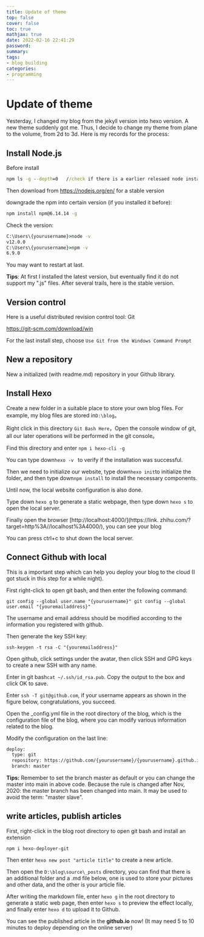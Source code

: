 ```yaml
---
title: Update of theme
top: false
cover: false
toc: true
mathjax: true
date: 2022-02-16 22:41:29
password:
summary:
tags:
- blog building
categories:
- programming
---
```


# Update of theme

Yesterday, I changed my blog from the jekyll version into hexo version. A new theme suddenly got me. Thus, I decide to change my theme from plane to the volume, from 2d to 3d. Here is my records for the process:

## Install Node.js

Before install

``` cmd
npm ls -g --depth=0   //check if there is a earlier relesaed node installed
```
Then download from https://nodejs.org/en/ for a stable version

downgrade the npm into certain version (if you installed it before):

``` cmd
npm install npm@6.14.14 -g
```

Check the version:

``` cmd
C:\Users\{yourusername}>node -v
v12.0.0
C:\Users\{yourusername}>npm -v
6.9.0
```

You may want to restart at last.

**Tips**: At first I installed the latest version, but eventually find it do not support my ".js" files. After several trails, here is the stable version.

## Version control

Here is a useful distributed revision control tool: Git

https://git-scm.com/download/win

For the last install step, choose `Use Git from the Windows Command Prompt`

## New a repository

New a initialized (with readme.md) repository in your Github library.

## Install Hexo

Create a new folder in a suitable place to store your own blog files. For example, my blog files are stored in`D:\blog`。

Right click in this directory `Git Bash Here`，Open the console window of git, all our later operations will be performed in the git console。

Find this directory and enter `npm i hexo-cli -g`

You can type down`hexo -v ` to verify if the installation was successful.

Then we need to initialize our website, type down`hexo init`to initialize the folder, and then type down`npm install` to install the necessary components.

Until now, the local website configuration is also done.

Type down `hexo g` to generate a static webpage, then type down `hexo s` to open the local server.

Finally open the browser [http://localhost:4000/](https://link. zhihu.com/?target=http%3A//localhost%3A4000/), you can see your blog

You can press ctrl+c to shut down the local server.

## Connect Github with local

This is a important step which can help you deploy your blog to the cloud (I got stuck in this step for a while night).

First right-click to open git bash, and then enter the following command:

`git config --global user.name "{yourusername}"
git config --global user.email "{youremailaddress}"`

The username and email address should be modified according to the information you registered with github.

Then generate the key SSH key:

`ssh-keygen -t rsa -C "{youremailaddress}"`

Open github, click settings under the avatar, then click SSH and GPG keys to create a new SSH with any name.

Enter in git bash`cat ~/.ssh/id_rsa.pub`. Copy the output to the box and click OK to save.

Enter `ssh -T git@github.com`, if your username appears as shown in the figure below, congratulations, you succeed.

Open the _config.yml file in the root directory of the blog, which is the configuration file of the blog, where you can modify various information related to the blog.

Modify the configuration on the last line:

```bash
deploy:
  type: git
  repository: https://github.com/{yourusername}/{yourusername}.github.io.git
  branch: master
```
**Tips:** Remember to set the branch master as default or you can change the master into main in above code. Because the rule is changed after Nov, 2020: the master branch has been changed into main.  It may be used to avoid the term: "master slave".

## write articles, publish articles

First, right-click in the blog root directory to open git bash and install an extension 

`npm i hexo-deployer-git`

Then enter `hexo new post "article title"` to create a new article.

Then open the `D:\blog\source\_posts` directory, you can find that there is an additional folder and a .md file below, one is used to store your pictures and other data, and the other is your article file.

After writing the markdown file, enter `hexo g` in the root directory to generate a static web page, then enter `hexo s` to preview the effect locally, and finally enter `hexo d` to upload it to Github. 

You can see the published article in the **github.io** now! (It may need 5 to 10 minutes to deploy depending on the online server)